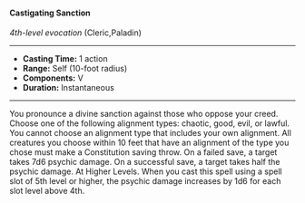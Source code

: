 #### Castigating Sanction
*4th-level evocation* (Cleric,Paladin)
___
- **Casting Time:** 1 action
- **Range:** Self (10-foot radius)
- **Components:** V
- **Duration:** Instantaneous
---
You pronounce a divine sanction against those who
oppose your creed. Choose one of the following
alignment types: chaotic, good, evil, or lawful. You
cannot choose an alignment type that includes your
own alignment. All creatures you choose within 10
feet that have an alignment of the type you chose
must make a Constitution saving throw. On a failed
save, a target takes 7d6 psychic damage. On a
successful save, a target takes half the psychic
damage.
At Higher Levels.  When you cast this spell using
a spell slot of 5th level or higher, the psychic
damage increases by 1d6 for each slot level above
4th.
